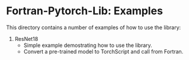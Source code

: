 # Fortran-Pytorch-Lib: Examples

This directory contains a number of examples of how to use the library:

1. ResNet18
    - Simple example demostrating how to use the library.
    - Convert a pre-trained model to TorchScript and call from Fortran.
